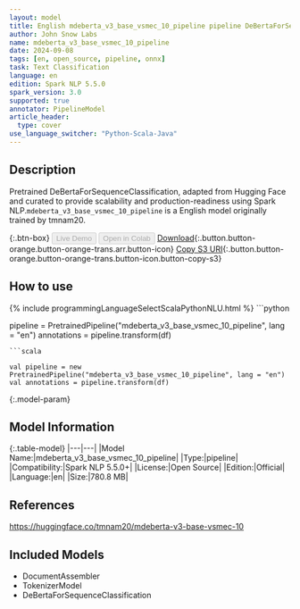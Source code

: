 ```yaml
---
layout: model
title: English mdeberta_v3_base_vsmec_10_pipeline pipeline DeBertaForSequenceClassification from tmnam20
author: John Snow Labs
name: mdeberta_v3_base_vsmec_10_pipeline
date: 2024-09-08
tags: [en, open_source, pipeline, onnx]
task: Text Classification
language: en
edition: Spark NLP 5.5.0
spark_version: 3.0
supported: true
annotator: PipelineModel
article_header:
  type: cover
use_language_switcher: "Python-Scala-Java"
---
```


## Description

Pretrained DeBertaForSequenceClassification, adapted from Hugging Face and curated to provide scalability and production-readiness using Spark NLP.`mdeberta_v3_base_vsmec_10_pipeline` is a English model originally trained by tmnam20.

{:.btn-box}
<button class="button button-orange" disabled>Live Demo</button>
<button class="button button-orange" disabled>Open in Colab</button>
[Download](https://s3.amazonaws.com/auxdata.johnsnowlabs.com/public/models/mdeberta_v3_base_vsmec_10_pipeline_en_5.5.0_3.0_1725803639024.zip){:.button.button-orange.button-orange-trans.arr.button-icon}
[Copy S3 URI](s3://auxdata.johnsnowlabs.com/public/models/mdeberta_v3_base_vsmec_10_pipeline_en_5.5.0_3.0_1725803639024.zip){:.button.button-orange.button-orange-trans.button-icon.button-copy-s3}

## How to use



<div class="tabs-box" markdown="1">
{% include programmingLanguageSelectScalaPythonNLU.html %}
```python

pipeline = PretrainedPipeline("mdeberta_v3_base_vsmec_10_pipeline", lang = "en")
annotations =  pipeline.transform(df)   

```
```scala

val pipeline = new PretrainedPipeline("mdeberta_v3_base_vsmec_10_pipeline", lang = "en")
val annotations = pipeline.transform(df)

```
</div>

{:.model-param}
## Model Information

{:.table-model}
|---|---|
|Model Name:|mdeberta_v3_base_vsmec_10_pipeline|
|Type:|pipeline|
|Compatibility:|Spark NLP 5.5.0+|
|License:|Open Source|
|Edition:|Official|
|Language:|en|
|Size:|780.8 MB|

## References

https://huggingface.co/tmnam20/mdeberta-v3-base-vsmec-10

## Included Models

- DocumentAssembler
- TokenizerModel
- DeBertaForSequenceClassification